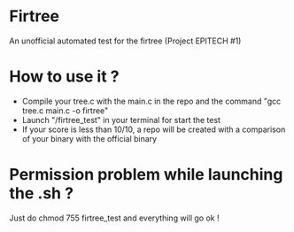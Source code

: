 # Firtree
An unofficial automated test for the firtree (Project EPITECH #1)



# How to use it ?

- Compile your tree.c with the main.c in the repo and the command "gcc tree.c main.c -o firtree"
- Launch "/firtree_test" in your terminal for start the test
- If your score is less than 10/10, a repo will be created with a comparison of your binary with the official binary

# Permission problem while launching the .sh ?
Just do chmod 755 firtree_test and everything will go ok !